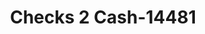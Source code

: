 ---
f_zip-code: 23851
f_state-code: VA
title: Checks 2 Cash-14481
f_phone: 757-562-3555
f_city-only: Franklin
f_address: 200 W 2Nd Ave Franklin
f_location-unique-id: '14481'
slug: checks-2-cash-14481
updated-on: '2024-05-30T13:46:58.046Z'
created-on: '2024-05-30T13:36:59.803Z'
published-on: '2024-05-30T13:54:32.469Z'
f_city-state: cms/city/franklin-va.md
f_company: cms/company/checks-2-cash.md
f_state: cms/state/virginia.md
layout: '[payday-loan].html'
tags: payday-loan
---